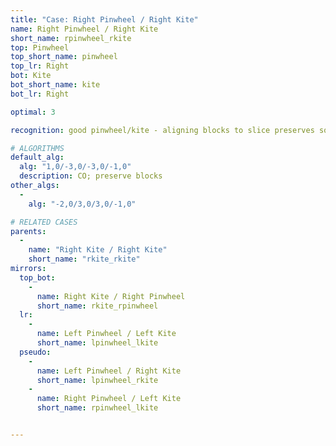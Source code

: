 ```yaml
---
title: "Case: Right Pinwheel / Right Kite"
name: Right Pinwheel / Right Kite
short_name: rpinwheel_rkite
top: Pinwheel
top_short_name: pinwheel
top_lr: Right
bot: Kite
bot_short_name: kite
bot_lr: Right

optimal: 3

recognition: good pinwheel/kite - aligning blocks to slice preserves squareshape

# ALGORITHMS
default_alg:
  alg: "1,0/-3,0/-3,0/-1,0"
  description: CO; preserve blocks
other_algs:
  -
    alg: "-2,0/3,0/3,0/-1,0"

# RELATED CASES
parents:
  -
    name: "Right Kite / Right Kite"
    short_name: "rkite_rkite"
mirrors:
  top_bot:
    -
      name: Right Kite / Right Pinwheel
      short_name: rkite_rpinwheel
  lr:
    -
      name: Left Pinwheel / Left Kite
      short_name: lpinwheel_lkite
  pseudo:
    -
      name: Left Pinwheel / Right Kite
      short_name: lpinwheel_rkite
    -
      name: Right Pinwheel / Left Kite
      short_name: rpinwheel_lkite


---
```


